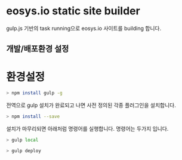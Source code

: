 # eosys.io static site builder

gulp.js 기반의 task running으로 eosys.io 사이트를 building 합니다.

## 개발/배포환경 설정

# 환경설정

``` bash
> npm install gulp -g
```

전역으로 gulp 설치가 완료되고 나면 사전 정의된 각종 플러그인을 설치합니다.

``` bash
> npm install --save
```

설치가 마무리되면 아래처럼 명령어를 실행합니다.
명령어는 두가지 입니다.

``` bash
> gulp local
```

``` bash
> gulp deploy
```
